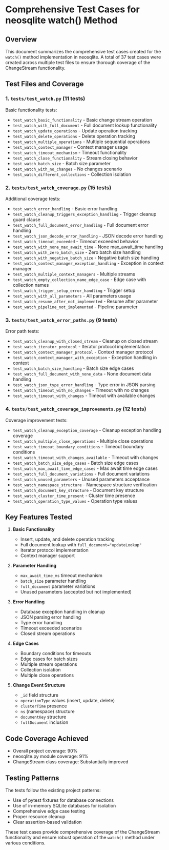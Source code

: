 # Comprehensive Test Cases for neosqlite watch() Method

## Overview
This document summarizes the comprehensive test cases created for the `watch()` method implementation in neosqlite. A total of 37 test cases were created across multiple test files to ensure thorough coverage of the ChangeStream functionality.

## Test Files and Coverage

### 1. `tests/test_watch.py` (11 tests)
Basic functionality tests:
- `test_watch_basic_functionality` - Basic change stream operation
- `test_watch_with_full_document` - Full document lookup functionality
- `test_watch_update_operations` - Update operation tracking
- `test_watch_delete_operations` - Delete operation tracking
- `test_watch_multiple_operations` - Multiple sequential operations
- `test_watch_context_manager` - Context manager usage
- `test_watch_timeout_mechanism` - Timeout functionality
- `test_watch_close_functionality` - Stream closing behavior
- `test_watch_batch_size` - Batch size parameter
- `test_watch_with_no_changes` - No changes scenario
- `test_watch_different_collections` - Collection isolation

### 2. `tests/test_watch_coverage.py` (15 tests)
Additional coverage tests:
- `test_watch_error_handling` - Basic error handling
- `test_watch_cleanup_triggers_exception_handling` - Trigger cleanup guard clause
- `test_watch_full_document_error_handling` - Full document error handling
- `test_watch_json_decode_error_handling` - JSON decode error handling
- `test_watch_timeout_exceeded` - Timeout exceeded behavior
- `test_watch_with_none_max_await_time` - None max_await_time handling
- `test_watch_with_zero_batch_size` - Zero batch size handling
- `test_watch_with_negative_batch_size` - Negative batch size handling
- `test_watch_context_manager_exception_handling` - Exception in context manager
- `test_watch_multiple_context_managers` - Multiple streams
- `test_watch_empty_collection_name_edge_case` - Edge case with collection names
- `test_watch_trigger_setup_error_handling` - Trigger setup
- `test_watch_with_all_parameters` - All parameters usage
- `test_watch_resume_after_not_implemented` - Resume after parameter
- `test_watch_pipeline_not_implemented` - Pipeline parameter

### 3. `tests/test_watch_error_paths.py` (9 tests)
Error path tests:
- `test_watch_cleanup_with_closed_stream` - Cleanup on closed stream
- `test_watch_iterator_protocol` - Iterator protocol implementation
- `test_watch_context_manager_protocol` - Context manager protocol
- `test_watch_context_manager_with_exception` - Exception handling in context
- `test_watch_batch_size_handling` - Batch size edge cases
- `test_watch_full_document_with_none_data` - None document data handling
- `test_watch_json_type_error_handling` - Type error in JSON parsing
- `test_watch_timeout_with_no_changes` - Timeout with no changes
- `test_watch_timeout_with_changes` - Timeout with available changes

### 4. `tests/test_watch_coverage_improvements.py` (12 tests)
Coverage improvement tests:
- `test_watch_cleanup_exception_coverage` - Cleanup exception handling coverage
- `test_watch_multiple_close_operations` - Multiple close operations
- `test_watch_timeout_boundary_conditions` - Timeout boundary conditions
- `test_watch_timeout_with_changes_available` - Timeout with changes
- `test_watch_batch_size_edge_cases` - Batch size edge cases
- `test_watch_max_await_time_edge_cases` - Max await time edge cases
- `test_watch_full_document_variations` - Full document variations
- `test_watch_unused_parameters` - Unused parameters acceptance
- `test_watch_namespace_structure` - Namespace structure verification
- `test_watch_document_key_structure` - Document key structure
- `test_watch_cluster_time_present` - Cluster time presence
- `test_watch_operation_type_values` - Operation type values

## Key Features Tested

1. **Basic Functionality**
   - Insert, update, and delete operation tracking
   - Full document lookup with `full_document="updateLookup"`
   - Iterator protocol implementation
   - Context manager support

2. **Parameter Handling**
   - `max_await_time_ms` timeout mechanism
   - `batch_size` parameter handling
   - `full_document` parameter variations
   - Unused parameters (accepted but not implemented)

3. **Error Handling**
   - Database exception handling in cleanup
   - JSON parsing error handling
   - Type error handling
   - Timeout exceeded scenarios
   - Closed stream operations

4. **Edge Cases**
   - Boundary conditions for timeouts
   - Edge cases for batch sizes
   - Multiple stream operations
   - Collection isolation
   - Multiple close operations

5. **Change Event Structure**
   - `_id` field structure
   - `operationType` values (insert, update, delete)
   - `clusterTime` presence
   - `ns` (namespace) structure
   - `documentKey` structure
   - `fullDocument` inclusion

## Code Coverage Achieved

- Overall project coverage: 90%
- neosqlite.py module coverage: 91%
- ChangeStream class coverage: Substantially improved

## Testing Patterns

The tests follow the existing project patterns:
- Use of pytest fixtures for database connections
- Use of in-memory SQLite databases for isolation
- Comprehensive edge case testing
- Proper resource cleanup
- Clear assertion-based validation

These test cases provide comprehensive coverage of the ChangeStream functionality and ensure robust operation of the `watch()` method under various conditions.